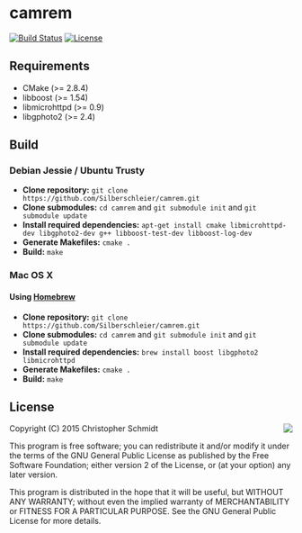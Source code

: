 # camrem
[![Build Status](https://travis-ci.org/Silberschleier/camrem.svg?branch=master)](https://travis-ci.org/Silberschleier/camrem)
[![License](https://img.shields.io/badge/license-GPLv2-blue.svg)](http://www.gnu.org/licenses/gpl-2.0.txt)
## Requirements
* CMake (>= 2.8.4)
* libboost (>= 1.54)
* libmicrohttpd (>= 0.9)
* libgphoto2 (>= 2.4)

## Build
### Debian Jessie / Ubuntu Trusty
*  **Clone repository:** ```git clone https://github.com/Silberschleier/camrem.git```
*  **Clone submodules:** ```cd camrem``` and ```git submodule init``` and ```git submodule update```
*  **Install required dependencies:** ```apt-get install cmake libmicrohttpd-dev libgphoto2-dev g++ libboost-test-dev libboost-log-dev```
*  **Generate Makefiles:** ```cmake .```
*  **Build:** ```make```

### Mac OS X
#### Using <a href="http://brew.sh/">Homebrew</a>
*  **Clone repository:** ```git clone https://github.com/Silberschleier/camrem.git```
*  **Clone submodules:** ```cd camrem``` and ```git submodule init``` and ```git submodule update```
*  **Install required dependencies:** ```brew install boost libgphoto2 libmicrohttpd```
*  **Generate Makefiles:** ```cmake .```
*  **Build:** ```make```

## License
<a href="http://opensource.org/licenses/GPL-2.0"><img align="right" src="http://opensource.org/trademarks/opensource/OSI-Approved-License-100x137.png"></a>
Copyright (C) 2015 Christopher Schmidt

This program is free software; you can redistribute it and/or modify
it under the terms of the GNU General Public License as published by
the Free Software Foundation; either version 2 of the License, or
(at your option) any later version.

This program is distributed in the hope that it will be useful,
but WITHOUT ANY WARRANTY; without even the implied warranty of
MERCHANTABILITY or FITNESS FOR A PARTICULAR PURPOSE.  See the
GNU General Public License for more details.

